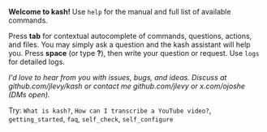 **Welcome to kash!** Use `help` for the manual and full list of available commands.

Press **tab** for contextual autocomplete of commands, questions, actions, and files.
You may simply ask a question and the kash assistant will help you.
Press **space** (or type **?**), then write your question or request.
Use `logs` for detailed logs.

*I'd love to hear from you with issues, bugs, and ideas.
Discuss at github.com/jlevy/kash or contact me github.com/jlevy or x.com/ojoshe (DMs
open).*

Try: `What is kash?`, `How can I transcribe a YouTube video?`, `getting_started`, `faq`,
`self_check`, `self_configure`
